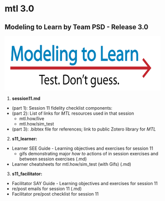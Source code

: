 # mtl 3.0

## Modeling to Learn by Team PSD - Release 3.0

<img src = "https://github.com/lzim/teampsd/blob/master/resources/logos/mtl_testdontguess_sm.png"
     height = "175" width = "650">

1. **session11.md**
  - (part 1): Session 11 fidelity checklist components:
  - (part 2): List of links for *MTL* resources used in that session
    - mtl.how/live
    - mtl.how/sim_test
  - (part 3): .bibtex file for references; link to public Zotero library for *MTL*
2.  **s11_learner:**
  - Learner SEE Guide - Learning objectives and exercises for session 11
    - gifs demonstrating major *how to* actions of in session exercises and between session exercises (.md)
  - Learner cheatsheets for mtl.how/sim_test (with Gifs) (.md)
3.  **s11_facilitator:**
  - Facilitator SAY Guide - Learning objectives and exercises for session 11
  - re/post emails for session 11 (.md)
  - Facilitator pre/post checklist for session 11
